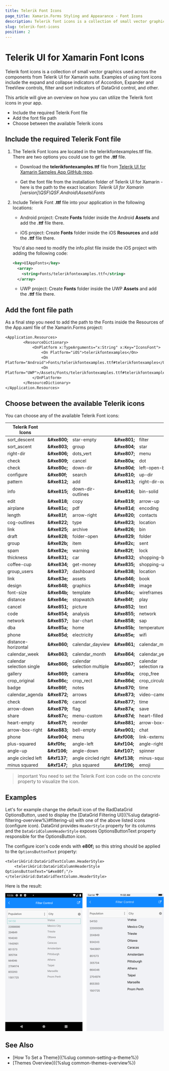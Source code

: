 ```yaml
---
title: Telerik Font Icons
page_title: Xamarin.Forms Styling and Appearance - Font Icons
description: Telerik font icons is a collection of small vector graphics used across the components from Telerik UI for Xamarin suite.
slug: telerik-font-icons
position: 2
---
```


<link rel="stylesheet" href="style.css" />

# Telerik UI for Xamarin Font Icons

Telerik font icons is a collection of small vector graphics used across the components from Telerik UI for Xamarin suite. Examples of using font icons include the expand and collapse indicators of Accordion, Expander and TreeView controls, filter and sort indicators of DataGrid control, and other.

This article will give an overview on how you can utilize the Telerik font icons in your app. 

* Include the required Telerik Font file
* Add the font file path
* Choose between the available Telerik icons


## Include the required Telerik Font file

1. The Telerik Font Icons are located in the telerikfontexamples.ttf file. There are two options you could use to get the **.ttf** file.

	* Download the **telerikfontexamples.ttf** file from [Telerik UI for Xamarin Samples App GitHub repo](https://github.com/telerik/telerik-xamarin-forms-samples/blob/master/QSF/QSF.Android/Assets/Fonts/telerikfontexamples.ttf).

	* Get the font file from the installation folder of Telerik UI for Xamarin - here is the path to the exact location: *Telerik UI for Xamarin [version]\QSF\QSF.Android\Assets\Fonts*

2. Include Telerik Font **.ttf** file into your application in the following locations:

	* Android project: Create **Fonts** folder inside the Android **Assets** and add the **.ttf** file there. 

	* iOS project: Create **Fonts** folder inside the iOS **Resources** and add the **.ttf** file there.

	You'd also need to modify the info.plist file inside the iOS project with adding the following code:

	```xml
	<key>UIAppFonts</key>
	  <array>
		<string>Fonts/telerikfontexamples.ttf</string>
	  </array>
	```

	* UWP project: Create **Fonts** folder inside the UWP **Assets** and add the **.ttf** file there.


## Add the font file path

As a final step you need to add the path to the Fonts inside the Resources of the App.xaml file of the Xamarin.Forms project:

```XAML
<Application.Resources>
        <ResourceDictionary>          
            <OnPlatform x:TypeArguments="x:String" x:Key="IconsFont">
                <On Platform="iOS">telerikfontexamples</On>
                <On Platform="Android">Fonts/telerikfontexamples.ttf#telerikfontexamples</On>
                <On Platform="UWP">/Assets/Fonts/telerikfontexamples.ttf#telerikfontexamples</On>
            </OnPlatform>
        </ResourceDictionary>
</Application.Resources>
```

## Choose between the available Telerik icons

You can choose any of the available Telerik Font icons: 

| Telerik Font Icons |  |  | | | | 
|--------------------|----------------|------------|---------------------|-------------------|----------------|
| <span class="icon-sort_descent"></span> sort_descent | __\&#xe800;__ | <span class="icon-star-empty"></span> star-empty | __\&#xe801;__ | <span class="icon-filter"></span> filter | __\&#xe802;__ |
| <span class="icon-sort_ascent"></span> sort_ascent | __\&#xe803;__ | <span class="icon-group"></span> group | __\&#xe804;__ | <span class="icon-star"></span> star | __\&#xe805;__ |
| <span class="icon-right-dir"></span> right-dir | __\&#xe806;__ | <span class="icon-dots_vert"></span> dots_vert | __\&#xe807;__ | <span class="icon-menu"></span> menu | __\&#xe808;__ |
| <span class="icon-check"></span> check | __\&#xe809;__ | <span class="icon-cancel"></span> cancel | __\&#xe80a;__ | <span class="icon-dot"></span> dot | __\&#xe80b;__ |
| <span class="icon-dot-3"></span> check | __\&#xe80c;__ | <span class="icon-down-dir"></span> down-dir | __\&#xe80d;__ | <span class="icon-left-open-big"></span> left-open-big | __\&#xe80e;__ |
| <span class="icon-cog"></span> configure | __\&#xe80f;__ | <span class="icon-search"></span> search | __\&#xe810;__ | <span class="icon-up-dir"></span> up-dir | __\&#xe811;__ |
| <span class="icon-pattern"></span> pattern | __\&#xe812;__ | <span class="icon-add"></span> add | __\&#xe813;__ | <span class="icon-right-dir-outlines"></span> right-dir-outlines | __\&#xe814;__ |
| <span class="icon-info"></span> info | __\&#xe815;__ | <span class="icon-down-dir-outlines"></span> down-dir-outlines | __\&#xe816;__ | <span class="icon-bin-solid"></span> bin-solid | __\&#xe817;__ |
| <span class="icon-edit"></span> edit | __\&#xe818;__ | <span class="icon-copy"></span> copy | __\&#xe819;__ | <span class="icon-arrow-up"></span> arrow-up | __\&#xe81a;__ |
| <span class="icon-airplane"></span> airplane | __\&#xe81c;__ | <span class="icon-pdf"></span> pdf | __\&#xe81d;__ | <span class="icon-encoding-1"></span> encoding | __\&#xe81e;__ |
| <span class="icon-length"></span> length | __\&#xe81f;__ | <span class="icon-arrow-right"></span> arrow-right | __\&#xe820;__ | <span class="icon-contacts"></span> contacts | __\&#xe821;__ |
| <span class="icon-cog-outlines"></span> cog-outlines | __\&#xe822;__ | <span class="icon-type"></span> type | __\&#xe823;__ | <span class="icon-location"></span> location | __\&#xe824;__ |
| <span class="icon-link"></span> link | __\&#xe825;__ | <span class="icon-archive"></span> archive | __\&#xe826;__ | <span class="icon-bin"></span> bin | __\&#xe827;__ |
| <span class="icon-draft"></span> draft | __\&#xe828;__ | <span class="icon-folder-open"></span> folder-open | __\&#xe829;__ | <span class="icon-folder"></span> folder | __\&#xe82a;__ |
| <span class="icon-group-1"></span> group | __\&#xe82b;__ | <span class="icon-item"></span> item | __\&#xe82c;__ | <span class="icon-sent"></span> sent | __\&#xe82d;__ |
| <span class="icon-spam"></span> spam | __\&#xe82e;__ | <span class="icon-warning"></span> warning | __\&#xe82f;__ | <span class="icon-lock"></span> lock | __\&#xe830;__ |
| <span class="icon-thickness"></span> thickness | __\&#xe831;__ | <span class="icon-car"></span> car | __\&#xe832;__ | <span class="icon-shopping-bag"></span> shopping-bag | __\&#xe833;__ |
| <span class="icon-coffee-cup"></span> coffee-cup | __\&#xe834;__ | <span class="icon-get-money"></span> get-money | __\&#xe835;__ | <span class="icon-user"></span> shopping-user | __\&#xe836;__ |
| <span class="icon-group_users"></span> group_users | __\&#xe837;__ | <span class="icon-dashboard"></span> dashboard | __\&#xe838;__ | <span class="icon-location-1"></span> location | __\&#xe83d;__ |
| <span class="icon-link-1"></span> link | __\&#xe83e;__ | <span class="icon-assets"></span> assets | __\&#xe846;__ | <span class="icon-book"></span> book | __\&#xe847;__ |
| <span class="icon-design"></span> design | __\&#xe848;__ | <span class="icon-graphics"></span> graphics | __\&#xe849;__ | <span class="icon-image"></span> image | __\&#xe84a;__ |
| <span class="icon-font-size"></span> font-size | __\&#xe84b;__ | <span class="icon-template"></span> template | __\&#xe84c;__ | <span class="icon-wireframes"></span> wireframes | __\&#xe84d;__ |
| <span class="icon-distance2"></span> distance | __\&#xe84e;__ | <span class="icon-stopwatch"></span> stopwatch | __\&#xe84f;__ | <span class="icon-play"></span> play | __\&#xe850;__ |
| <span class="icon-cancel2"></span> cancel | __\&#xe851;__ | <span class="icon-picture"></span> picture | __\&#xe852;__ | <span class="icon-text"></span> text | __\&#xe853;__ |
| <span class="icon-code"></span> code | __\&#xe854;__ | <span class="icon-analysis"></span> analysis | __\&#xe855;__ | <span class="icon-network"></span> network | __\&#xe856;__ |
| <span class="icon-network2"></span> network | __\&#xe857;__ | <span class="icon-bar-chart"></span> bar-chart | __\&#xe858;__ | <span class="icon-sap"></span> sap | __\&#xe859;__ |
| <span class="icon-dba"></span> dba | __\&#xe85a;__ | <span class="icon-home"></span> home | __\&#xe85b;__ | <span class="icon-temperature"></span> temperature | __\&#xe85c;__ |
| <span class="icon-phone1"></span> phone | __\&#xe85d;__ | <span class="icon-electricity"></span> electricity | __\&#xe85e;__ | <span class="icon-wifi"></span> wifi | __\&#xe85f;__ |
| <span class="icon-distance-horizontal"></span> distance-horizontal | __\&#xe860;__ | <span class="icon-calendar_dayview"></span> calendar_dayview | __\&#xe861;__ | <span class="icon-calendar_multiday"></span> calendar_multiday | __\&#xe862;__ |
| <span class="icon-calendar_week"></span> calendar_week | __\&#xe863;__ | <span class="icon-calendar_month"></span> calendar_month | __\&#xe864;__ | <span class="icon-calendar_year2"></span> calendar_year | __\&#xe865;__ |
| <span class="icon-calendar_selection_single"></span> calendar selection single | __\&#xe866;__ | <span class="icon-calendar_selection_multiple"></span> calendar selection multiple | __\&#xe867;__ | <span class="icon-calendar_selection_range"></span> calendar selection range | __\&#xe868;__ |
| <span class="icon-gallery"></span> gallery | __\&#xe869;__ | <span class="icon-camera"></span> camera | __\&#xe86a;__ | <span class="icon-crop_free"></span> crop_free | __\&#xe86b;__ |
| <span class="icon-crop_original"></span> crop_original | __\&#xe86c;__ | <span class="icon-crop_rect"></span> crop_rect | __\&#xe86d;__ | <span class="icon-crop_circular"></span> crop_circular | __\&#xe86e;__ |
| <span class="icon-badge"></span> badge | __\&#xe86f;__ | <span class="icon-notes"></span> notes | __\&#xe870;__ | <span class="icon-time"></span> time | __\&#xe871;__ |
| <span class="icon-calendar_agenda"></span> calendar_agenda | __\&#xe872;__ | <span class="icon-arrows"></span> arrows | __\&#xe873;__ | <span class="icon-video-camera"></span> video-camera | __\&#xe87;__ |
| <span class="icon-check-3"></span> check | __\&#xe876;__ | <span class="icon-cancel-3"></span> cancel | __\&#xe877;__ | <span class="icon-time-3"></span> time | __\&#xe878;__ |
| <span class="icon-arrow-down"></span> arrow-down | __\&#xe879;__ | <span class="icon-flag"></span> flag | __\&#xe87a;__ | <span class="icon-save"></span> save | __\&#xe87b;__ |
| <span class="icon-share"></span> share | __\&#xe87c;__ | <span class="icon-menu-custom"></span> menu-custom | __\&#xe87d;__ | <span class="icon-heart-filled"></span> heart-filled | __\&#xe87e;__ |
| <span class="icon-heart-empty"></span> heart-empty | __\&#xe87f;__ | <span class="icon-reorder"></span> reorder | __\&#xe881;__ | <span class="icon-arrow-box-left"></span> arrow-box-left | __\&#xe882;__ |
| <span class="icon-arrow-box-right"></span> arrow-box-right | __\&#xe883;__ | <span class="icon-bell-empty"></span> bell-empty | __\&#xe901;__ | <span class="icon-chat"></span> chat | __\&#xe903;__ |
| <span class="icon-phone"></span> phone | __\&#xe904;__ | <span class="icon-menu-1"></span> menu | __\&#xf008;__ | <span class="icon-link-ext"></span> link-external | __\&#xf08e;__ |
| <span class="icon-plus-squared"></span> plus-squared | __\&#xf0fe;__ | <span class="icon-angle-left"></span> angle-left | __\&#xf104;__ | <span class="icon-angle-right"></span> angle-right | __\&#xf105;__ |
| <span class="icon-angle-up"></span> angle-up | __\&#xf106;__ | <span class="icon-angle-down"></span> angle-down | __\&#xf107;__ | <span class="icon-spinner"></span> spinner | __\&#xf110;__ |
| <span class="icon-angle-circled-left-1"></span> angle circled left | __\&#xf137;__ | <span class="icon-angle-circled-right-1"></span> angle circled right | __\&#xf138;__ | <span class="icon-minus-squared"></span> minus-squared | __\&#xf146;__ |
| <span class="icon-minus-squared-alt"></span> minus squared | __\&#xf147;__ | <span class="icon-plus-squared-alt"></span> plus squared | __\&#xf196;__ | <span class="icon-emoji"></span> emoji | __\&#xe900;__ |


>important You need to set the Telerik Font icon code on the concrete property to visualize the icon. 

## Examples

Let's for example change the default icon of the RadDataGrid OptionsButton, used to display the [DataGrid Filtering UI]({%slug datagrid-filtering-overview%}#filtering-ui) with one of the above listed icons (configure icon). DataGrid provides `HeaderStyle` property for its columns and the `DataGridColumnHeaderStyle` exposes OptionsButtonText property responsible for the OptionsButton icon. 

The configure icon's code ends with **e80f;** so this string should be applied to the `OptionsButtonText` property:

```XAML
<telerikGrid:DataGridTextColumn.HeaderStyle>
	<telerikGrid:DataGridColumnHeaderStyle OptionsButtonText="&#xe80f;"/>
</telerikGrid:DataGridTextColumn.HeaderStyle>
```

Here is the result:

![](images/telerik-font-icons-grid.png)

## See Also

* [How To Set a Theme]({%slug common-setting-a-theme%})
* [Themes Overview]({%slug common-themes-overview%})
